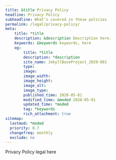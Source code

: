 ```yaml
---
title: &title Privacy Policy
headline: Privacy Policy
subheadline: What’s covered in these policies
permalink: /legal/privacy-policy/
meta:
    title: *title
    description: &description Description here.
    keywords: &keywords keywords, here
    og:
        title: *title
        description: *description
        site_name: JekyllBaseProject_2020-001
        type: 
        image: 
        image_width: 
        image_height: 
        image_alt: 
        image_type: 
        published_time: 2020-05-01
        modified_time: &moded 2020-05-01
        updated_time: *moded
        tag: *keywords
        rich_attachment: true
sitemap:
  lastmod: *moded
  priority: 0.7
  changefreq: monthly
  exclude: no
---
```

Privacy Policy legal here